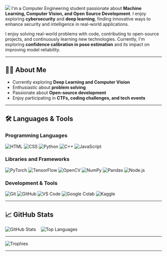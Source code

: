 ![](github-header-image.png)
I'm a Computer Engineering student passionate about **Machine Learning, Computer Vision, and Open Source Development**. I enjoy exploring **cybersecurity** and **deep learning**, finding innovative ways to enhance security and intelligence in real-world applications.

I enjoy solving real-world problems with code, contributing to open-source projects, and continuously learning new technologies. Currently, I'm exploring **confidence calibration in pose estimation** and its impact on improving model reliability.  

---

## 👩‍💻 About Me
- Currently exploring **Deep Learning and Computer Vision**
- Enthusiastic about **problem solving**
- Passionate about **Open-source development**
- Enjoy participating in **CTFs, coding challenges, and tech events**  

---

## 🛠️ Languages & Tools  

### **Programming Languages**  
![HTML](https://img.shields.io/badge/HTML5-E34F26?style=for-the-badge&logo=html5&logoColor=white)
![CSS](https://img.shields.io/badge/CSS3-1572B6?style=for-the-badge&logo=css3&logoColor=white)
![Python](https://img.shields.io/badge/Python-3776AB?style=for-the-badge&logo=python&logoColor=white)
![C++](https://img.shields.io/badge/C++-00599C?style=for-the-badge&logo=c%2B%2B&logoColor=white)
![JavaScript](https://img.shields.io/badge/JavaScript-F7DF1E?style=for-the-badge&logo=javascript&logoColor=black)

### **Libraries and Frameworks**  
![PyTorch](https://img.shields.io/badge/PyTorch-EE4C2C?style=for-the-badge&logo=pytorch&logoColor=white)
![TensorFlow](https://img.shields.io/badge/TensorFlow-FF6F00?style=for-the-badge&logo=tensorflow&logoColor=white)
![OpenCV](https://img.shields.io/badge/OpenCV-5C3EE8?style=for-the-badge&logo=opencv&logoColor=white)
![NumPy](https://img.shields.io/badge/NumPy-013243?style=for-the-badge&logo=numpy&logoColor=white)
![Pandas](https://img.shields.io/badge/Pandas-150458?style=for-the-badge&logo=pandas&logoColor=white) 
![Node.js](https://img.shields.io/badge/Node.js-43853D?style=for-the-badge&logo=node.js&logoColor=white)

### **Development & Tools**  
![Git](https://img.shields.io/badge/Git-F05032?style=for-the-badge&logo=git&logoColor=white)
![GitHub](https://img.shields.io/badge/GitHub-181717?style=for-the-badge&logo=github&logoColor=white)
![VS Code](https://img.shields.io/badge/VS%20Code-007ACC?style=for-the-badge&logo=visual-studio-code&logoColor=white)
![Google Colab](https://img.shields.io/badge/Google%20Colab-F9AB00?style=for-the-badge&logo=google-colab&logoColor=black)
![Kaggle](https://img.shields.io/badge/Kaggle-20BEFF?style=for-the-badge&logo=kaggle&logoColor=white)

---

## 📈 GitHub Stats

![GitHub Stats](https://github-readme-stats.vercel.app/api?username=Ishaan0132&show_icons=true&theme=tokyonight)&nbsp;&nbsp;&nbsp;
![Top Languages](https://github-readme-stats.vercel.app/api/top-langs/?username=Ishaan0132&layout=compact&theme=tokyonight)

---

![Trophies](https://github-profile-trophy.vercel.app/?username=Ishaan0132&theme=tokyonight&no-frame=true&margin-w=5)

---
